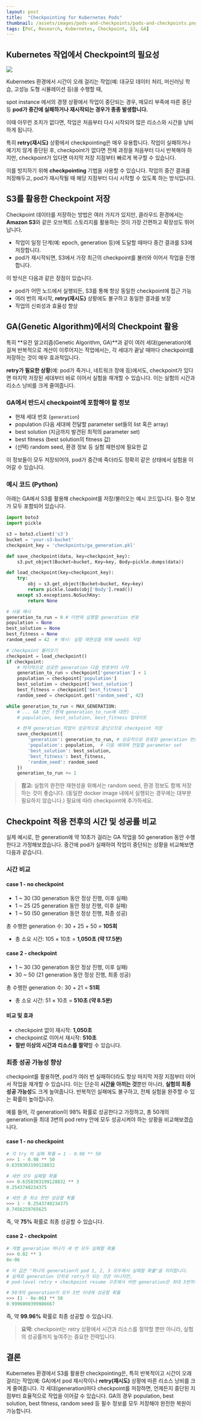 ```yaml
---
layout: post
title:  "Checkpointing for Kubernetes Pods"
thumbnail: /assets/images/pods-and-checkpoints/pods-and-checkpoints.png
tags: [PoC, Research, Kubernetes, Checkpoint, S3, GA]
---
```


## Kubernetes 작업에서 Checkpoint의 필요성

<img src="/assets/images/pods-and-checkpoints/pods-and-checkpoints.png"/>

Kubernetes 환경에서 시간이 오래 걸리는 작업(예: 대규모 데이터 처리, 머신러닝 학습, 고성능 도형 시뮬레이션 등)을 수행할 때,

spot instance 에서의 경쟁 상황에서 작업이 중단되는 경우, 메모리 부족에 따른 중단 등 **pod가 중간에 실패하거나 재시작되는 경우가 종종 발생합니다.**

이때 아무런 조치가 없다면, 작업은 처음부터 다시 시작되어 많은 리소스와 시간을 낭비하게 됩니다.

특히 **retry(재시도)** 상황에서 checkpointing은 매우 유용합니다. 작업이 실패하거나 예기치 않게 중단된 후, checkpoint가 없다면 전체 과정을 처음부터 다시 반복해야 하지만, checkpoint가 있다면 마지막 저장 지점부터 빠르게 복구할 수 있습니다.

이를 방지하기 위해 **checkpointing** 기법을 사용할 수 있습니다. 작업의 중간 결과를 저장해두고, pod가 재시작될 때 해당 지점부터 다시 시작할 수 있도록 하는 방식입니다.

## S3를 활용한 Checkpoint 저장

Checkpoint 데이터를 저장하는 방법은 여러 가지가 있지만, 클라우드 환경에서는 **Amazon S3**와 같은 오브젝트 스토리지를 활용하는 것이 가장 간편하고 확장성도 뛰어납니다.

- 작업이 일정 단계(예: epoch, generation 등)에 도달할 때마다 중간 결과를 S3에 저장합니다.
- pod가 재시작되면, S3에서 가장 최근의 checkpoint를 불러와 이어서 작업을 진행합니다.

이 방식은 다음과 같은 장점이 있습니다.

- pod가 어떤 노드에서 실행되든, S3를 통해 항상 동일한 checkpoint에 접근 가능
- 여러 번의 재시작, **retry(재시도)** 상황에도 불구하고 동일한 결과를 보장
- 작업의 신뢰성과 효율성 향상

## GA(Genetic Algorithm)에서의 Checkpoint 활용

특히 **유전 알고리즘(Genetic Algorithm, GA)**과 같이 여러 세대(generation)에 걸쳐 반복적으로 계산이 이루어지는 작업에서는, 각 세대가 끝날 때마다 checkpoint를 저장하는 것이 매우 효과적입니다.

**retry가 필요한 상황**(예: pod가 죽거나, 네트워크 장애 등)에서도, checkpoint가 있다면 마지막 저장된 세대부터 바로 이어서 실험을 재개할 수 있습니다. 이는 실험의 시간과 리소스 낭비를 크게 줄여줍니다.

### GA에서 반드시 checkpoint에 포함해야 할 정보
- 현재 세대 번호 (`generation`)
- population (다음 세대에 전달할 parameter set들의 list 혹은 array)
- best solution (지금까지 발견된 최적의 parameter set)
- best fitness (best solution의 fitness 값)
- (선택) random seed, 환경 정보 등 실험 재현성에 필요한 값

이 정보들이 모두 저장되어야, pod가 중간에 죽더라도 정확히 같은 상태에서 실험을 이어갈 수 있습니다.

### 예시 코드 (Python)

아래는 GA에서 S3를 활용해 checkpoint를 저장/불러오는 예시 코드입니다. 필수 정보가 모두 포함되어 있습니다.

```python
import boto3
import pickle

s3 = boto3.client('s3')
bucket = 'your-s3-bucket'
checkpoint_key = 'checkpoints/ga_generation.pkl'

def save_checkpoint(data, key=checkpoint_key):
    s3.put_object(Bucket=bucket, Key=key, Body=pickle.dumps(data))

def load_checkpoint(key=checkpoint_key):
    try:
        obj = s3.get_object(Bucket=bucket, Key=key)
        return pickle.loads(obj['Body'].read())
    except s3.exceptions.NoSuchKey:
        return None

# 사용 예시
generation_to_run = 0 # 이번에 실행할 generation 번호
population = None
best_solution = None
best_fitness = None
random_seed = 42  # 예시: 실험 재현성을 위해 seed도 저장

# checkpoint 불러오기
checkpoint = load_checkpoint()
if checkpoint:
    # 마지막으로 성공한 generation 다음 번호부터 시작
    generation_to_run = checkpoint['generation'] + 1
    population = checkpoint['population']
    best_solution = checkpoint['best_solution']
    best_fitness = checkpoint['best_fitness']
    random_seed = checkpoint.get('random_seed', 42)

while generation_to_run < MAX_GENERATION:
    # ... GA 연산 (현재 generation_to_run에 대한) ...
    # population, best_solution, best_fitness 업데이트

    # 현재 generation 작업이 성공적으로 끝났으므로 checkpoint 저장
    save_checkpoint({
        'generation': generation_to_run, # 성공적으로 완료된 generation 번호
        'population': population,  # 다음 세대에 전달할 parameter set
        'best_solution': best_solution,
        'best_fitness': best_fitness,
        'random_seed': random_seed
    })
    generation_to_run += 1
```

> **참고:** 실험의 완전한 재현성을 위해서는 random seed, 환경 정보도 함께 저장하는 것이 좋습니다. (동일한 docker image 내에서 실행되는 경우에는 대부분 필요하지 않습니다.) 필요에 따라 checkpoint에 추가하세요.

## Checkpoint 적용 전후의 시간 및 성공률 비교

실제 예시로, 한 generation에 약 10초가 걸리는 GA 작업을 50 generation 동안 수행한다고 가정해보겠습니다. 중간에 pod가 실패하여 작업이 중단되는 상황을 비교해보면 다음과 같습니다.

### 시간 비교

#### case 1 - no checkpoint
- 1 ~ 30 (30 generation 동안 정상 진행, 이후 실패)
- 1 ~ 25 (25 generation 동안 정상 진행, 이후 실패)
- 1 ~ 50 (50 generation 동안 정상 진행, 최종 성공)

총 수행한 generation 수: 30 + 25 + 50 = **105회**
- 총 소요 시간: 105 × 10초 = **1,050초 (약 17.5분)**

#### case 2 - checkpoint
- 1 ~ 30 (30 generation 동안 정상 진행, 이후 실패)
- 30 ~ 50 (21 generation 동안 정상 진행, 최종 성공)

총 수행한 generation 수: 30 + 21 = **51회**
- 총 소요 시간: 51 × 10초 = **510초 (약 8.5분)**

#### 비교 및 효과
- checkpoint 없이 재시작: **1,050초**
- checkpoint로 이어서 재시작: **510초**
- **절반 이상의 시간과 리소스를 절약**할 수 있습니다.

### 최종 성공 가능성 향상
checkpoint를 활용하면, pod가 여러 번 실패하더라도 항상 마지막 저장 지점부터 이어서 작업을 재개할 수 있습니다. 이는 단순히 **시간을 아끼는 것**뿐만 아니라, **실험의 최종 성공 가능성**도 크게 높여줍니다. 반복적인 실패에도 불구하고, 전체 실험을 완주할 수 있는 확률이 높아집니다.

예를 들어, 각 generation이 98% 확률로 성공한다고 가정하고, 총 50개의 generation을 최대 3번의 pod retry 안에 모두 성공시켜야 하는 상황을 비교해보겠습니다.

#### case 1 - no checkpoint
```python
# 각 try 의 실패 확률 = 1 - 0.98 ** 50
>>> 1 - 0.98 ** 50
0.6358303199128832

# 세번 모두 실패할 확률
>>> 0.6358303199128832 ** 3
0.2543740234375

# 세번 중 최소 한번 성공할 확률
>>> 1 - 0.2543740234375
0.7456259765625
```
즉, 약 **75%** 확률로 최종 성공할 수 있습니다.

#### case 2 - checkpoint
```python
# 개별 generation 하나가 세 번 모두 실패할 확률
>>> 0.02 ** 3
8e-06

# 이 값은 "하나의 generation이 pod 1, 2, 3 모두에서 실패할 확률"을 의미합니다.
# 실제로 generation 단위로 retry가 되는 것은 아니지만,
# pod-level retry + checkpoint resume 구조에서 어떤 generation은 최대 3번까지 시도될 수 있습니다.

# 50개의 generation이 모두 3번 이내에 성공할 확률
>>> (1 - 8e-06) ** 50
0.9996000399986667
```
즉, 약 **99.96%** 확률로 최종 성공할 수 있습니다.


> **요약:** checkpoint는 retry 상황에서 시간과 리소스를 절약할 뿐만 아니라, 실험의 성공률까지 높여주는 중요한 전략입니다.

## 결론

Kubernetes 환경에서 S3를 활용한 checkpointing은, 특히 반복적이고 시간이 오래 걸리는 작업(예: GA)에서 pod 재시작이나 **retry(재시도)** 상황에 따른 리소스 낭비를 크게 줄여줍니다. 각 세대(generation)마다 checkpoint를 저장하면, 언제든지 중단된 지점부터 효율적으로 작업을 이어갈 수 있습니다. GA의 경우 population, best solution, best fitness, random seed 등 필수 정보를 모두 저장해야 완전한 복원이 가능합니다.

